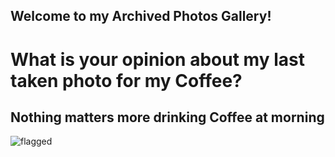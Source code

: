 ## Welcome to my Archived Photos Gallery!

# What is your opinion about my last taken photo for my Coffee?

## Nothing matters more drinking Coffee at morning

![flagged](https://github.com/user-attachments/assets/87f0e219-171b-4449-b7b7-db9dd751bc61)
